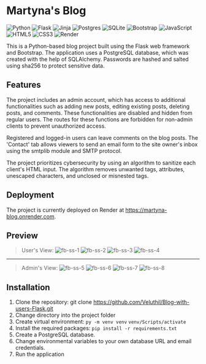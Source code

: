 # Martyna's Blog
![Python](https://img.shields.io/badge/python-3670A0?style=for-the-badge&logo=python&logoColor=ffdd54)
![Flask](https://img.shields.io/badge/flask-%23000.svg?style=for-the-badge&logo=flask&logoColor=white)
![Jinja](https://img.shields.io/badge/jinja-white.svg?style=for-the-badge&logo=jinja&logoColor=black)
![Postgres](https://img.shields.io/badge/postgres-%23316192.svg?style=for-the-badge&logo=postgresql&logoColor=white)
![SQLite](https://img.shields.io/badge/sqlite-%2307405e.svg?style=for-the-badge&logo=sqlite&logoColor=white)
![Bootstrap](https://img.shields.io/badge/bootstrap-%23563D7C.svg?style=for-the-badge&logo=bootstrap&logoColor=white)
![JavaScript](https://img.shields.io/badge/javascript-%23323330.svg?style=for-the-badge&logo=javascript&logoColor=%23F7DF1E)
![HTML5](https://img.shields.io/badge/html5-%23E34F26.svg?style=for-the-badge&logo=html5&logoColor=white)
![CSS3](https://img.shields.io/badge/css3-%231572B6.svg?style=for-the-badge&logo=css3&logoColor=white)
![Render](https://img.shields.io/badge/Render-%46E3B7.svg?style=for-the-badge&logo=render&logoColor=white)


This is a Python-based blog project built using the Flask web framework and Bootstrap. The application uses a PostgreSQL database, which was created with the help of SQLAlchemy. Passwords are hashed and salted using sha256 to protect sensitive data.

## Features
The project includes an admin account, which has access to additional functionalities such as adding new posts, editing existing posts, deleting posts, and comments. These functionalities are disabled and hidden from regular users. The routes for these functions are forbidden for non-admin clients to prevent unauthorized access.

Registered and logged-in users can leave comments on the blog posts. The 'Contact' tab allows viewers to send an email form to the site owner's inbox using the smtplib module and SMTP protocol.

The project prioritizes cybersecurity by using an algorithm to sanitize each client's HTML input. The algorithm removes unwanted tags, attributes, unescaped characters, and unclosed or misnested tags.

## Deployment
The project is currently deployed on Render at https://martyna-blog.onrender.com.

## Preview
> User's View:
![fb-ss-1](https://github.com/Veluthil/Blog-with-users-Flask/assets/108438343/abf35067-6f87-4feb-9a10-310e07cd6b54)
![fb-ss-2](https://github.com/Veluthil/Blog-with-users-Flask/assets/108438343/8509001b-13ed-4033-b17f-fb7d5c685eae)
![fb-ss-3](https://github.com/Veluthil/Blog-with-users-Flask/assets/108438343/bec5c90c-e17d-4a16-a736-59461c884dc0)
![fb-ss-4](https://github.com/Veluthil/Blog-with-users-Flask/assets/108438343/47ea011b-69dd-485b-b8c7-4ce80f56463c)

----
> Admin's View:
![fb-ss-5](https://github.com/Veluthil/Blog-with-users-Flask/assets/108438343/dd4556ea-619c-41ee-a1bb-b40239919de7)
![fb-ss-6](https://github.com/Veluthil/Blog-with-users-Flask/assets/108438343/940f5154-47ba-4899-a3b6-e3f32c9444fc)
![fb-ss-7](https://github.com/Veluthil/Blog-with-users-Flask/assets/108438343/c2b9ea4e-88ca-478c-a4cd-85f0878a4631)
![fb-ss-8](https://github.com/Veluthil/Blog-with-users-Flask/assets/108438343/24317e7f-458f-41e9-982f-71086d8cc685)


## Installation
1. Clone the repository: git clone https://github.com/Veluthil/Blog-with-users-Flask.git
2. Change directory into the project folder
3. Create virtual environment: `py -m venv venv` `venv/Scripts/activate`
4. Install the required packages: `pip install -r requirements.txt`
5. Create a PostgreSQL database.
6. Change environmental variables to your own database URL and email credentials.
7. Run the application
